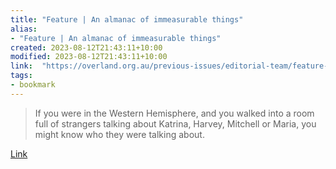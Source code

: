 ```yaml
---
title: "Feature | An almanac of immeasurable things"
alias:
- "Feature | An almanac of immeasurable things"
created: 2023-08-12T21:43:11+10:00
modified: 2023-08-12T21:43:11+10:00
link:  "https://overland.org.au/previous-issues/editorial-team/feature-an-almanac-of-immeasurable-things/"
tags:
- bookmark
---
```


> If you were in the Western Hemisphere, and you walked into a room full of strangers talking about Katrina, Harvey, Mitchell or Maria, you might know who they were talking about.

[Link](https://overland.org.au/previous-issues/editorial-team/feature-an-almanac-of-immeasurable-things/)